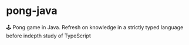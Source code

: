 # pong-java
 🕹 Pong game in Java. Refresh on knowledge in a strictly typed language before indepth study of TypeScript
